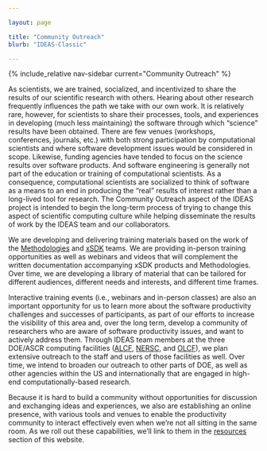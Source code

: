 ```yaml
---

layout: page

title: "Community Outreach"
blurb: "IDEAS-Classic"

---
```


<!-- Sidebar Nav -->
<!-- ---------------------------------------------------------------------- -->

{% include_relative nav-sidebar current="Community Outreach" %}

<!-- Content -->
<!-- ---------------------------------------------------------------------- -->

As scientists, we are trained, socialized, and incentivized to share the results of our scientific research with others. Hearing about other research frequently influences the path we take with our own work. It is relatively rare, however, for scientists to share their processes, tools, and experiences in developing (much less maintaining) the software through which “science” results have been obtained. There are few venues (workshops, conferences, journals, etc.) with both strong participation by computational scientists and where software development issues would be considered in scope. Likewise, funding agencies have tended to focus on the science results over software products. And software engineering is generally not part of the education or training of computational scientists. As a consequence, computational scientists are socialized to think of software as a means to an end in producing the “real” results of interest rather than a long-lived tool for research. The Community Outreach aspect of the IDEAS project is intended to begin the long-term process of trying to change this aspect of scientific computing culture while helping disseminate the results of work by the IDEAS team and our collaborators.

We are developing and delivering training materials based on the work of the [Methodologies](methodologies) and [xSDK](xsdk) teams.  We are providing in-person training opportunities as well as webinars and videos that will complement the written documentation accompanying xSDK products and Methodologies. Over time, we are developing a library of material that can be tailored for different audiences, different needs and interests, and different time frames.

Interactive training events (i.e., webinars and in-person classes) are also an important opportunity for us to learn more about the software productivity challenges and successes of participants, as part of our efforts to increase the visibility of this area and, over the long term, develop a community of researchers who are aware of software productivity issues, and want to actively address them.  Through IDEAS team members at the three DOE/ASCR computing facilities ([ALCF](https://www.alcf.anl.gov/), [NERSC](https://www.nersc.gov/), and [OLCF](https://www.olcf.ornl.gov/)), we plan extensive outreach to the staff and users of those facilities as well.  Over time, we intend to broaden our outreach to other parts of DOE, as well as other agencies within the US and internationally that are engaged in high-end computationally-based research.

Because it is hard to build a community without opportunities for discussion and exchanging ideas and experiences, we also are establishing an online presence, with various tools and venues to enable the productivity community to interact effectively even when we’re not all sitting in the same room.  As we roll out these capabilities, we’ll link to them in the [resources](/resources) section of this website.
